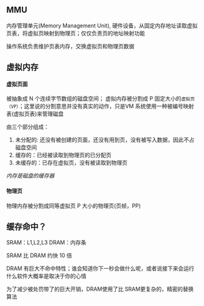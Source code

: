 ## MMU
内存管理单元(Memory Management Unit), 硬件设备，从固定内存地址读取虚拟页表，将虚拟页映射到物理页；仅仅负责页的地址映射功能

操作系统负责维护页表内存，交换虚拟页和物理页数据

## 虚拟内存

#### 虚拟页面
被抽象成 N 个连续字节数组的磁盘空间；
虚拟内存被分割成 P 固定大小的`虚拟页（VP）`；这里说的分割意思并没有真实的动作，只是VM 系统使用一种被编号映射表(虚拟页表)来管理磁盘

由三个部分组成：
1. 未分配的: 还没有被创建的页面，还没有用到页，没有被写入数据，因此不占磁盘空间
2. 缓存的：已经被读取到物理页的已分配页
3. 未缓存的：已存在虚拟页，没有被读取到物理页

*内存是磁盘的缓存器*

#### 物理页
物理内存被分割成同等虚拟页 P 大小的物理页(页帧，PP)


## 缓存命中？
SRAM：L1,L2,L3
DRAM：内存条

SRAM 比 DRAM 约快 10 倍

DRAM 有巨大不命中特性；谁会知道你下一秒会做什么呢，或者说接下来会运行什么软件大概率是取决于你的心情

为了减少被处罚带了的巨大开销，DRAM使用了比 SRAM更复杂的，精密的替换算法
